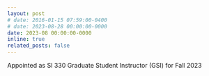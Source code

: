 ```yaml
---
layout: post
# date: 2016-01-15 07:59:00-0400
# date: 2023-08-28 00:00:00-0000
date: 2023-08 00:00:00-0000
inline: true
related_posts: false
---
```


Appointed as SI 330 Graduate Student Instructor (GSI) for Fall 2023
